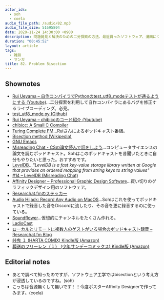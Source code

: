 ```yaml
---
actor_ids:
  - soh
  - coela
audio_file_path: /audio/82.mp3
audio_file_size: 51695804
date: 2020-11-24 14:30:00 +0900
description: 問題発見と解決のための二分探索の方法、最近買ったソフトウェア、漫画について話しました。
duration: "00:45:52"
layout: article
tags:
  - 雑談
  - マンガ
title: 82. Problem Bisection
---
```


## Shownotes
- [Rui Ueyama – 自作コンパイラでPythonのtest_utf8_modeテストが通るようにする (Youtube)](https://www.youtube.com/watch?v=HF6b9K_oHvE&t=2s)...二分探索を利用して自作コンパイラにあるバグを修正するライブコーディング。必見。
- [test_utf8_mode.py (Github)](https://github.com/python/cpython/blob/master/Lib/test/test_utf8_mode.py)
- [Rui Ueyama – chibiccのコード紹介 (Youtube)](https://www.youtube.com/watch?v=k6A_FmI)
- [chibicc: A Small C Compiler](https://github.com/rui314/chibicc)
- [Turing Complete FM](https://turingcomplete.fm/)...Ruiさんによるポッドキャスト番組。
- [Bisection method (Wikipedia)](https://en.wikipedia.org/wiki/Bisection_method)
- [GNU Emacs](https://www.gnu.org/software/emacs/)
- [Misreading Chat - CSの論文読んで話をしよう](https://misreading.chat/)...コンピュータサイエンスの論文を読むポッドキャスト。Sohはこのポッドキャストを昔聞いたときに自分もやりたいと思った。おすすめです。
- [LevelDB](https://github.com/google/leveldb)..._"LevelDB is a fast key-value storage library written at Google that provides an ordered mapping from string keys to string values"_
- [#14 – LevelDB (Misreading Chat)](https://misreading.chat/2018/06/03/episode-14-leveldb/)
- [Affinity Designer – Professional Graphic Design Software](https://affinity.serif.com/ja-jp/designer/)...買い切りのグラフィックデザイン用のソフトウェア。
- [Researchat.fmのステッカー](https://twitter.com/SHIO_aka_Hitosh/status/1322359937444491271)
- [Audio Hijack: Record Any Audio on MacOS](https://rogueamoeba.com/audiohijack/)...Sohはこれを使ってポッドキャストで録音した音をDiscordに流したり、その音を更に録音するのに使っている。
- [Soundflower](https://github.com/mattingalls/Soundflower)...仮想的にチャンネルをたくさん作れる。
- [LadioCast](https://apps.apple.com/jp/app/ladiocast/id411213048?mt=12)
- [ローカルとリモートに複数人のゲストがいる場合のポッドキャスト録音 – Researchat.fm Blog](https://researchat.fm/blog/7/)
- [峠鬼 １ (HARTA COMIX) Kindle版 (Amazon)](https://www.amazon.co.jp/gp/product/B07VV2SZKG?tag=researchatf04-22)
- [葬送のフリーレン（１） (少年サンデーコミックス) Kindle版 (Amazon)](https://www.amazon.co.jp/dp/B08FDH57JT/?tag=researchatf04-22)

## Editorial notes
- あとで調べて知ったのですが、ソフトウェア工学ではbisectionという考え方が浸透しているのですね。(soh)
- こっちは音源無くして無いです！！今度ポスターAffinity Designerで作ってみます。(coela)
